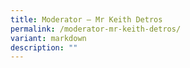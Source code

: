 ```yaml
---
title: Moderator – Mr Keith Detros
permalink: /moderator-mr-keith-detros/
variant: markdown
description: ""
---
```

